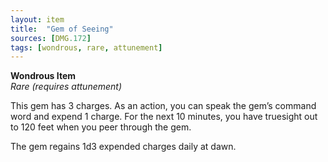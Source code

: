 ```yaml
---
layout: item
title:  "Gem of Seeing"
sources: [DMG.172]
tags: [wondrous, rare, attunement]
---
```


**Wondrous Item**  
*Rare (requires attunement)*

This gem has 3 charges. As an action, you can speak the gem’s command word and expend 1 charge. For the next 10 minutes, you have truesight out to 120 feet when you peer through the gem.

The gem regains 1d3 expended charges daily at dawn.